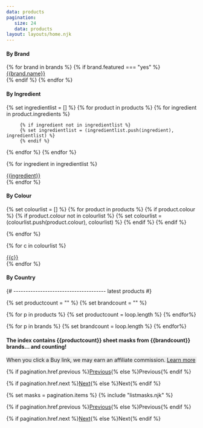 ```yaml
---
data: products
pagination: 
   size: 24
   data: products
layout: layouts/home.njk
---
```


<div class="row">
   <div class="col-md-3 leftcol">

<h4 class="neutron">By Brand</h4>
<div class="row">
{% for brand in brands %}
{% if brand.featured === "yes" %}
<div class="col-6 product__set">
<a href="/sheet-masks/{{brand.name|slug|replace("'","")}}/" class="btn btn">
{{brand.name}}
</a>
</div>
{% endif   %}
{% endfor %}
<h4 class="neutron">By Ingredient</h4>
{% set ingredientlist = [] %}
{% for product in products %}
{% for ingredient in product.ingredients %}

         {% if ingredient not in ingredientlist %}
         {% set ingredientlist = (ingredientlist.push(ingredient), ingredientlist) %}
         {% endif %}

{% endfor %}
{% endfor %}

{% for ingredient in ingredientlist %}
<div class="col-6 product__set">
<a href="/sheet-masks/ingredients/{{ingredient|slug}}/" class="btn btn">
{{ingredient}}
</a>
</div>
{% endfor %}

<h4 class="neutron">By Colour</h4>
{% set colourlist = [] %}
{% for product in products %}
{% if product.colour %}
{% if product.colour not in colourlist %}
         {% set colourlist = (colourlist.push(product.colour), colourlist) %}
{% endif %}
{% endif %}

{% endfor %}

{% for c in colourlist %}
<div class="col-6 product__set">
<a href="/sheet-masks/colours/{{c|slug}}/" class="btn btn">
{{c}}
</a>
</div>
{% endfor %}

<h4 class="neutron">By Country</h4>
</div>

   </div>

   <div class="col-md-9 order-first order-md-last">
   {# -------------------------------------- latest products #}

{% set productcount = "" %}
{% set brandcount = "" %}

{% for p in products %}
{% set productcount = loop.length %}
{% endfor%}

{% for p in brands %}
{% set brandcount = loop.length %}
{% endfor%}

<h4 class="text-center">The index contains <span>{{productcount}}</span> sheet masks from <span>{{brandcount}}</span> brands... and counting!</h4>
<p class="text-center" style="
    max-width: 100%;
    background: #ededed;
">When you click a Buy link, we may earn an affiliate commission. <a href="">Learn more</a></p>

<div class="row pagination">
<div class="col-6 text-left"><p>{% if pagination.href.previous %}<a href="{{ pagination.href.previous }}">Previous</a>{% else %}Previous{% endif %}</p></div>
<div class="col-6 text-right"><p>{% if pagination.href.next %}<a href="{{ pagination.href.next }}">Next</a>{% else %}Next{% endif %}</p></div>
</div>

   {% set masks = pagination.items %}
{% include "listmasks.njk" %}

<div class="row pagination">
<div class="col-6 text-left"><p>{% if pagination.href.previous %}<a href="{{ pagination.href.previous }}">Previous</a>{% else %}Previous{% endif %}</p></div>
<div class="col-6 text-right"><p>{% if pagination.href.next %}<a href="{{ pagination.href.next }}">Next</a>{% else %}Next{% endif %}</p></div>
</div>

   </div>
</div>